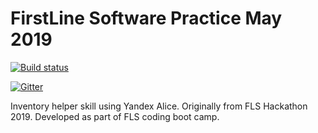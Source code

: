 # FirstLine Software Practice May 2019 

[![Build status](https://ci.appveyor.com/api/projects/status/8abu51a7gux7y7v5?svg=true)](https://ci.appveyor.com/project/vkamiansky/hackathonfls2019)

[![Gitter](https://badges.gitter.im/FirstLine-Software-Practice/community.svg)](https://gitter.im/FirstLine-Software-Practice/community?utm_source=badge&utm_medium=badge&utm_campaign=pr-badge)

Inventory helper skill using Yandex Alice. Originally from FLS Hackathon 2019. Developed as part of FLS coding boot camp.
